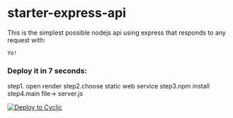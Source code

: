# starter-express-api

This is the simplest possible nodejs api using express that responds to any request with: 
```
Yo!
```


### Deploy it in 7 seconds: 
step1. open render
step2.choose static web service
step3.npm install
step4.main file-> server.js



[![Deploy to Cyclic](https://deploy.cyclic.app/button.svg)](https://deploy.cyclic.app/)

